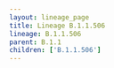 ```yaml
---
layout: lineage_page
title: Lineage B.1.1.506
lineage: B.1.1.506
parent: B.1.1
children: ['B.1.1.506']
---
```

